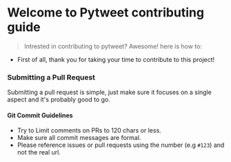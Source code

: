 # Welcome to Pytweet contributing guide
> Intrested in contributing to pytweet? Awesome! here is how to:

* First of all, thank you for taking your time to contribute to this project!

### Submitting a Pull Request
Submitting a pull request is simple, just make sure it focuses on a single aspect and it's probably good to go.

#### Git Commit Guidelines
- Try to Limit comments on PRs to 120 chars or less.
- Make sure all commit messages are formal.
- Please reference issues or pull requests using the number (e.g `#123`) and not the real url.
